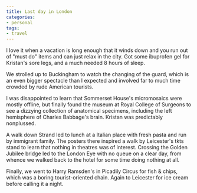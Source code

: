 ```yaml
---
title: Last day in London
categories:
- personal
tags:
- travel
---
```


I love it when a vacation is long enough that it winds down and you run out of "must do" items and can just relax in the city.  Got some ibuprofen gel for Kristan's sore legs, and a much needed 8 hours of sleep.

We strolled up to Buckingham to watch the changing of the guard, which is an even bigger spectacle than I expected and involved far to much time crowded by rude American tourists.

I was disappointed to learn that Sommerset House's micromosaics were mostly offline, but  finally found the museum at Royal College of Surgeons to see a dizzying collection of anatomical specimens, including the left hemisphere of Charles Babbage's brain.  Kristan was predictably nonplussed.

A walk down Strand led to lunch at a Italian place with fresh pasta and run by immigrant family.  The posters there inspired a walk by Leicester's tkts stand to learn that nothing in theatres was of interest.  Crossing the Golden Jubilee bridge led to the London Eye with no queue on a clear day, from whence we walked back to the hotel for some time doing nothing at all.

Finally, we went to Harry Ramsden's in Picadily Circus for fish & chips, which was a boring tourist-oriented chain.  Again to Leicester for ice cream before calling it a night.
